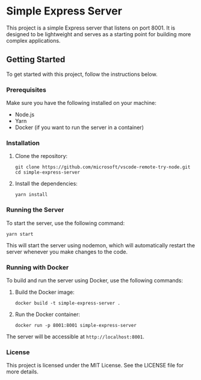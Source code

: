 # Simple Express Server

This project is a simple Express server that listens on port 8001. It is designed to be lightweight and serves as a starting point for building more complex applications.

## Getting Started

To get started with this project, follow the instructions below.

### Prerequisites

Make sure you have the following installed on your machine:

- Node.js
- Yarn
- Docker (if you want to run the server in a container)

### Installation

1. Clone the repository:

   ```
   git clone https://github.com/microsoft/vscode-remote-try-node.git
   cd simple-express-server
   ```

2. Install the dependencies:

   ```
   yarn install
   ```

### Running the Server

To start the server, use the following command:

```
yarn start
```

This will start the server using nodemon, which will automatically restart the server whenever you make changes to the code.

### Running with Docker

To build and run the server using Docker, use the following commands:

1. Build the Docker image:

   ```
   docker build -t simple-express-server .
   ```

2. Run the Docker container:

   ```
   docker run -p 8001:8001 simple-express-server
   ```

The server will be accessible at `http://localhost:8001`.

### License

This project is licensed under the MIT License. See the LICENSE file for more details.